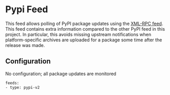 # Pypi Feed

This feed allows polling of PyPI package updates using the
[XML-RPC feed](https://warehouse.pypa.io/api-reference/xml-rpc.html#mirroring-support).
This feed contains extra information compared to the other PyPI feed in this project.
In particular, this avoids missing upstream notifications when platform-specific archives are
uploaded for a package some time after the release was made.

## Configuration

No configuration; all package updates are monitored
```
feeds:
- type: pypi-v2
```